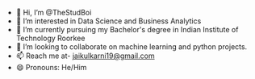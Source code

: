 - 👋 Hi, I’m @TheStudBoi
- 👀 I’m interested in Data Science and Business Analytics
- 🌱 I’m currently pursuing my Bachelor's degree in Indian Institute of Technology Roorkee
- 💞️ I’m looking to collaborate on machine learning and python projects.
- 📫 Reach me at- jaikulkarni19@gmail.com
- 😄 Pronouns: He/Him

<!---
TheStudBoi/TheStudBoi is a ✨ special ✨ repository because its `README.md` (this file) appears on your GitHub profile.
You can click the Preview link to take a look at your changes.
--->
